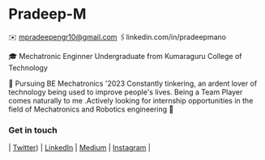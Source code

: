 # Pradeep-M
✉️ mpradeepengr10@gmail.com
🖇linkedin.com/in/pradeepmano

🎓 Mechatronic Enginner Undergraduate from Kumaraguru College of Technology

🔭 Pursuing BE Mechatronics '2023 Constantly tinkering, an ardent lover of technology being used to improve people's lives. Being a Team Player comes naturally to me .Actively looking for internship opportunities in the field of Mechatronics and Robotics engineering 🤖 

### Get in touch

| [Twitter](https://twitter.com/PRADEEPM_7)) | [LinkedIn](https://www.linkedin.com/in/pradeepmano/) | [Medium](https://medium.com/@pradsanth) | [Instagram](https://www.instagram.com/itz_me_pradeep._/) |
